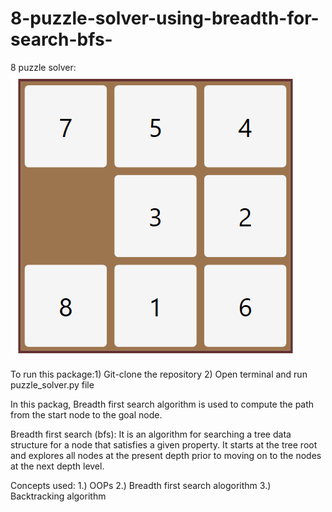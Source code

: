 # 8-puzzle-solver-using-breadth-for-search-bfs-


8 puzzle solver:
![](GIF_OF_8Puzzle.gif)

To run this package:1) Git-clone the repository
                    2) Open terminal and run puzzle_solver.py file
 
In this packag, Breadth first search algorithm is used to compute the path from the start node to the goal node.

Breadth first search (bfs): It is an algorithm for searching a tree data structure for a node that satisfies a given property. It starts at the tree root and explores all nodes at the present depth prior to moving on to the nodes at the next depth level. 

Concepts used:
1.) OOPs
2.) Breadth first search alogorithm
3.) Backtracking algorithm


